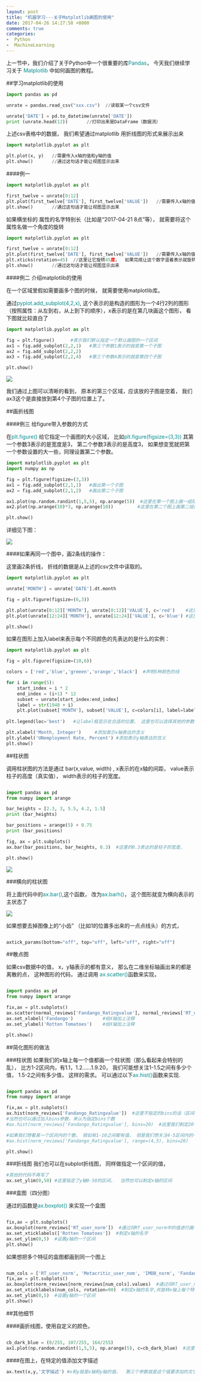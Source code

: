 ```yaml
---
layout: post
title: "机器学习---关于Matplotlib画图的使用"
date: 2017-04-26 14:27:58 +0800
comments: true
categories: 
-  Python
-  MachineLearning
---
```


上一节中，我们介绍了关于Python中一个很重要的库<font color=#008B8B>Pandas</font>， 今天我们继续学习关于<font color=#008B8B> Matplotlib </font>中如何画图的教程。

<!--more-->


##学习matplotlib的使用


```python
import pandas as pd

unrate = pandas.read_csv("xxx.csv")  //读取某一个csv文件

unrate['DATE'] = pd.to_datetime(unrate['DATE'])
print (unrate.head(12))       //打印出来是DataFrame（数据流）
```

上述csv表格中的数据， 我们希望通过matplotlib 用折线图的形式来展示出来


```python
import matplotlib.pyplot as plt

plt.plot(x, y)   //需要传入x轴的值和y轴的值
plt.show()       //通过这句话才能让视图显示出来
```

####例一  

```python
import matplotlib.pyplot as plt

first_twelve = unrate[0:12]
plt.plot(first_twelve['DATE'], first_twelve['VALUE'])   //需要传入x轴的值和y轴的值
plt.show()       //通过这句话才能让视图显示出来
```

如果横坐标的 属性的名字特别长（比如是“2017-04-21 8点”等）， 就需要将这个属性名做一个角度的旋转

```python
import matplotlib.pyplot as plt

first_twelve = unrate[0:12]
plt.plot(first_twelve['DATE'], first_twelve['VALUE'])   //需要传入x轴的值和y轴的值
plt.xticks(rotation=45)  //这里让它旋转45度，  如果完成让这个数字竖着表示就旋转90度
plt.show()       //通过这句话才能让视图显示出来
```

####例二  介绍matplotlib的使用

在一个区域里假如需要画多个图的时候， 就需要使用matplotlib库。

通过<font color=#008B8B>pyplot.add_subplot(4,2,x)</font>,  这个表示的是构造的图形为一个4行2列的图形 （按照属性：从左到右，从上到下的顺序），x表示的是在第几块画这个图形， 看下图就比较直白了


```python
import matplotlib.pyplot as plt

fig = plt.figure()      #表示我们默认指定一个默认画图的一个区间
ax1 = fig.add_subplot(2,2,1)   #第三个参数1表示的就是第一个子图
ax2 = fig.add_subplot(2,2,2)
ax3 = fig.add_subplot(2,2,4)   #第三个参数4表示的就是第四个子图

plt.show()
```

![](http://ww1.sinaimg.cn/large/0061Ec5yly1ff06kr0mx0j30po0n4mze.jpg)

我们通过上图可以清晰的看到， 原本的第三个区域，应该放的子图是空着，  我们ax3这个是直接放到第4个子图的位置上了。

##画折线图

####例三  给figure带入参数的方式

在<font color=#008B8B>plt.figure() </font>给它指定一个画图的大小区域，  比如<font color=#008B8B>plt.figure(figsize=(3,3)) </font>其第一个参数3表示的是宽度是3， 第二个参数3表示的是高度3，  如果想变宽就把第一个参数设置的大一些，同理设置第二个参数。

```python
import matplotlib.pyplot as plt
import numpy as np

fig = plt.figure(figsize=(3,3))
ax1 = fig.add_subplot(2,1,1)   #画出第一个子图
ax2 = fig.add_subplot(2,1,2)   #画出第二个子图

ax1.plot(np.random.randint(1,5,5), np.arange(5))  #这里在第一个图上画一组随机值
ax2.plot(np.arange(10)*3, np.arange(10))         #这里在第二个图上画第二组的值

plt.show()
```
详细见下图：

![](http://ww1.sinaimg.cn/large/0061Ec5yly1ff073oaqkjj30r20mu0vg.jpg)

####如果再同一个图中，画2条线的操作：

这里画2条折线，  折线的数据是从上述的csv文件中读取的。

```python
import matplotlib.pyplot as plt

unrate['MONTH'] = unrate['DATE'].dt.month

fig = plt.figure(figsize=(6,3))

plt.plot(unrate[0:12]['MONTH'], unrate[0:12]['VALUE'], c='red')    #这里画一条红线
plt.plot(unrate[12:24]['MONTH'], unrate[12:24]['VALUE'], c='blue') #这里画一条蓝线

plt.show()
```

如果在图形上加入label来表示每个不同颜色的先表达的是什么的实例：

```python
import matplotlib.pyplot as plt

fig = plt.figure(figsize=(10,6))

colors = ['red','blue','greeen','orange','black']  #声明5种颜色的线

for i in range(5):
    start_index = i * 2
    end_index = (i+1) * 12
    subset = unrate[start_index:end_index]
    label = str(1948 + i)   
    plt.plot(subset['MONTH'], subset['VALUE'], c=colors[i], label=label)
    
plt.legend(loc='best')   #让label框显示在合适的位置， 这里也可以选择其他的参数（根据打印help(plt.legend)即可查看）

plt.xlabel('Month, Integer')     #添加表示x轴表达的含义
plt.ylabel('UNemployment Rate, Percent') #添加表示y轴表达的含义
plt.show()                  
```


##柱状图

调用柱状图的方法是通过 bar(x,value, width) , x表示的在x轴的间距， value表示柱子的高度（真实值）， width表示的柱子的宽度。 

```python

import pandas as pd
from numpy import arange

bar_heights = [2.3, 3, 5.5, 4.2, 1.5]
print (bar_heights)

bar_positions = arange(5) + 0.75
print (bar_positions)

fig, ax = plt.subplots()
ax.bar(bar_positions, bar_heights, 0.3)  #这里的0.3表达的是柱子的宽度， 

plt.show()                 
```
![](http://ww1.sinaimg.cn/large/0061Ec5yly1ff0aekb7lhj30yg0ten0m.jpg)

###横向的柱状图

将上面代码中的<font color=#008B8B>ax.bar()</font>,这个函数， 改为<font color=#008B8B>ax.barh()</font>， 这个图形就变为横向表示的主状态了

![](http://ww1.sinaimg.cn/large/0061Ec5yly1ff1dpe8ra7j311g0k8jt1.jpg)

如果想要去掉图像上的“小齿” （比如1的位置多出来的一点点线头）的方式， 

```python

axtick_params(bottom="off", top="off", left="off", right="off")

```
##散点图

如果csv数据中的值， x，y轴表示的都有意义， 那么在二维坐标轴画出来的都是离散的点， 这种图形的代码， 通过调用
<font color=#008B8B>ax.scatter()</font>函数来实现，

```python

import pandas as pd
from numpy import arange

fix,ax = plt.subplots()
ax.scatter(normal_reviews['Fandango_Ratingvalue'], normal_reviews['RT_user_norm']) 
ax.set_xlabel('Fandango')           #给X轴加上注释
ax.set_ylabel('Rotten Tomatoes')    #给X轴加上注释

plt.show()                  
```

##简化图形的做法

###柱状图
如果我们的x轴上每一个值都画一个柱状图（那么看起来会特别的乱）， 比方1-2区间内，有1.1，1.2……1.9.20， 我们可能想关注1-1.5之间有多少个值， 1.5-2之间有多少值，  这样的需求。  可以通过以下<font color=#008B8B>ax.hist()</font>函数来实现.

```python

import pandas as pd
from numpy import arange

fix,ax = plt.subplots()
ax.hist(norm_reviews['Fandango_Ratingvalue'])  #这里不指定的bins的话（区间个数）， 系统会默认给我们指定一个（通常是10个格子）
#当然也可以通过加入bins参数，来认为指定bins个数
#ax.hist(norm_reviews['Fandango_Ratingvalue'], bins=20)  #这里我们制定20个格子。

#如果我们想看某一个区间内的个数， 假如有1-10之间都有值， 但是我们想关注4-5区间内的一个分布情况， 可以通过以下
#ax.hist(norm_reviews['Fandango_Ratingvalue'], range=(4,5), bins=20)

plt.show()                  
```


###折线图
我们也可以在subplot折线图， 同样做指定一个区间的值，  

```python
#其他的代码不再写了
ax.set_ylim(0,50) #这里指定了y轴0-50的区间，  当然也可以制定x轴的区间

```

###盒图（四分图）

通过的函数是<font color=#008B8B>ax.boxplot()</font> 来实现一个盒图

```python

fix,ax = plt.subplots()
ax.boxplot(norm_reviews['RT_user_norm'])  #通过将RT_user_norm中的值进行画一个盒图
ax.set_xticklabels(['Rotten Tomatoes'])  #制定x轴的名字
ax.set_ylim(0,5)  #设置y轴的一个区间
plt.show()

```

如果想把多个特征的盒图都画到同一个图上

```python

num_cols = ['RT_user_norm', 'Metacritic_user_nom', 'IMDB_norm', 'Fandango_Ratingvalue']
fix,ax = plt.subplots()
ax.boxplot(norm_reviews[norm_reviews[num_cols].values)  #通过将RT_user_norm中的值进行画一个盒图
ax.set_xticklabels(num_cols, rotation=90)  #制定x轴的名字,并旋转x轴上每个特征名字的角度
ax.set_ylim(0,5)  #设置y轴的一个区间
plt.show()

```

##其他细节

####画折线图，使用自定义的颜色，

```python

cb_dark_blue = (0/255, 107/255, 164/255)
ax1.plot(np.random.randint(1,5,5), np.arange(5), c=cb_dark_blue)  #这里的c的值就可以写为我们自定义的色值

```

####在图上，在特定的值添加文字描述

```python
ax.text(x,y,'文字描述') #x和y就是x轴和y轴的值，  第三个参数就是这个值要添加的文字描述了
```



